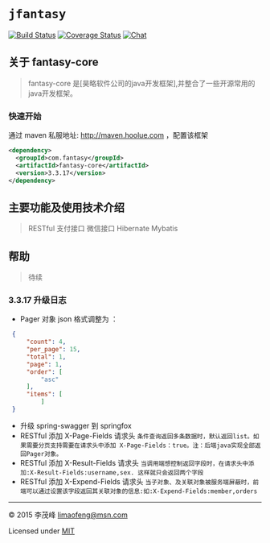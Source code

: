 # `jfantasy`

[![Build Status][travis-img]][travis-url] [![Coverage Status][coveralls-img]][coveralls-url] [![Chat][gitter-img]][gitter-url] 

关于 fantasy-core
-------------
>fantasy-core 是[昊略软件公司的java开发框架],并整合了一些开源常用的java开发框架。

### 快速开始

 通过 maven 私服地址: http://maven.hoolue.com ，配置该框架

```xml
<dependency>
  <groupId>com.fantasy</groupId>
  <artifactId>fantasy-core</artifactId>
  <version>3.3.17</version>
</dependency>
```

主要功能及使用技术介绍
-------------
>RESTful
>支付接口
>微信接口
>Hibernate
>Mybatis

帮助
-------------
>待续

### 3.3.17 升级日志
* Pager 对象 json 格式调整为 ：
```json
 {
     "count": 4,
     "per_page": 15,
     "total": 1,
     "page": 1,
     "order": [
         "asc"
     ],
     "items": [
         ]
 }
```
* 升级 spring-swagger 到 springfox
* RESTful 添加 X-Page-Fields 请求头
  ```条件查询返回多条数据时，默认返回list。如果需要分页支持需要在请求头中添加 X-Page-Fields：true。注：后端java实现全部返回Pager对象。```
* RESTful 添加 X-Result-Fields  请求头
  ```当调用端想控制返回字段时，在请求头中添加:X-Result-Fields:username,sex. 这样就只会返回两个字段```
* RESTful 添加 X-Expend-Fields  请求头
  ```当子对象、及关联对象被服务端屏蔽时，前端可以通过设置该字段返回其关联对象的信息:如:X-Expend-Fields:member,orders```
  
  
  
----

© 2015 李茂峰 <limaofeng@msn.com>

Licensed under [MIT](http://jfantasy.org/mit.txt)

[coveralls-img]: http://img.shields.io/coveralls/limaofeng/jfantasy/master.svg?style=flat-square
[coveralls-url]: https://coveralls.io/r/limaofeng/jfantasy
[gitter-img]:    http://img.shields.io/badge/gitter-join_chat-1dce73.svg?style=flat-square
[gitter-url]:    https://gitter.im/limaofeng/jfantasy
[travis-img]:    http://img.shields.io/travis/limaofeng/jfantasy.svg?style=flat-square
[travis-url]:    https://travis-ci.org/limaofeng/jfantasy